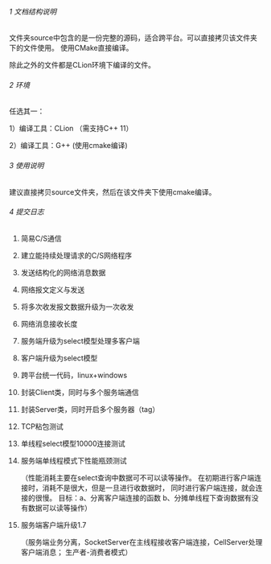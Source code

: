 ###### 1 文档结构说明
文件夹source中包含的是一份完整的源码，适合跨平台。可以直接拷贝该文件夹下的文件使用。
使用CMake直接编译。

除此之外的文件都是CLion环境下编译的文件。
###### 2 环境
任选其一：

1）编译工具：CLion
（需支持C++ 11）

2）编译工具：G++
(使用cmake编译)

###### 3 使用说明
建议直接拷贝source文件夹，然后在该文件夹下使用cmake编译。

###### 4 提交日志
1) 简易C/S通信
2) 建立能持续处理请求的C/S网络程序
3) 发送结构化的网络消息数据
4) 网络报文定义与发送
5) 将多次收发报文数据升级为一次收发
6) 网络消息接收长度
7) 服务端升级为select模型处理多客户端
8) 客户端升级为select模型
9) 跨平台统一代码，linux+windows
10) 封装Client类，同时与多个服务端通信
11) 封装Server类，同时开启多个服务器（tag）
12) TCP粘包测试
13) 单线程select模型10000连接测试
14) 服务端单线程模式下性能瓶颈测试

    （性能消耗主要在select查询中数据可不可以读等操作。
        在初期进行客户端连接时，消耗不是很大，但是一旦进行收数据时，
        同时进行客户端连接，就会连接的很慢。
     目标：a、分离客户端连接的函数
          b、分摊单线程下查询数据有没有数据可以读等操作）
15) 服务端客户端升级1.7
    
    （服务端业务分离，SocketServer在主线程接收客户端连接，CellServer处理客户端消息；
    生产者-消费者模式）
          